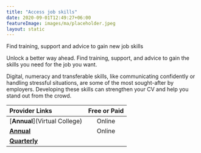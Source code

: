 ```yaml
---
title: "Access job skills"
date: 2020-09-01T12:49:27+06:00
featureImage: images/ma/placeholder.jpeg
layout: static
---
```


Find training, support and advice to gain new job skills

Unlock a better way ahead. Find training, support, and advice to gain the skills you need for the job you want.

Digital, numeracy and transferable skills, like communicating confidently or handling stressful situations, are some of the most sought-after by employers. Developing these skills can strengthen your CV and help you stand out from the crowd.

| Provider Links      | Free or Paid  |  
| :-----------          | :--------------:      |  
| [**Annual**](Virtual College) | Online | 
| [**Annual**](learningstylequiz.com) | Online | 
| [**Quarterly**]() |  | 
  

<br/><br/>







